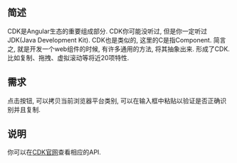 ## 简述
CDK是Angular生态的重要组成部分. CDK你可能没听过, 但是你一定听过JDK(Java Development Kit). CDK也是类似的, 这里的C是指Component. 简言之, 就是开发一个web组件的时候, 有许多通用的方法, 将其抽象出来. 形成了CDK. 比如复制、拖拽、虚拟滚动等将近20项特性. 

## 需求
点击按钮, 可以拷贝当前浏览器平台类别, 可以在输入框中粘贴以验证是否正确识别并且复制.

## 说明
你可以在[CDK官网](https://material.angular.io/cdk/categories)查看相应的API. 
